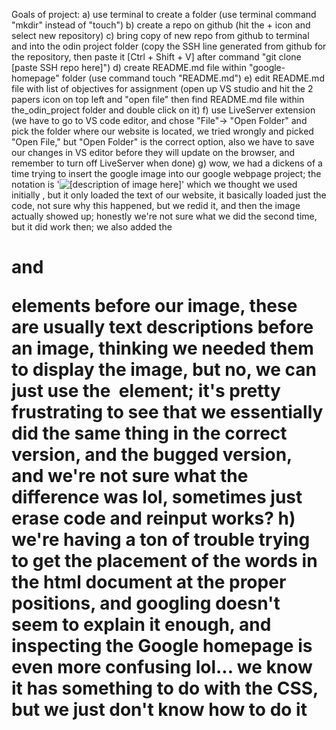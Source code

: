 Goals of project: 
a) use terminal to create a folder (use terminal command "mkdir" instead of "touch")
b) create a repo on github (hit the + icon and select new repository)
c) bring copy of new repo from github to terminal and into the odin project folder (copy the SSH line generated from github for the repository, then paste it [Ctrl + Shift + V] after command "git clone [paste SSH repo here]")
d) create README.md file within "google-homepage" folder (use command touch "README.md")
e) edit README.md file with list of objectives for assignment (open up VS studio and hit the 2 papers icon on top left and "open file" then find README.md file within the_odin_project folder and double click on it)
f) use LiveServer extension (we have to go to VS code editor, and chose "File"-> "Open Folder" and pick the folder where our website is located, we tried wrongly and picked "Open File," but "Open Folder" is the correct option, also we have to save our changes in VS editor before they will update on the browser, and remember to turn off LiveServer when done)
g) wow, we had a dickens of a time trying to insert the google image into our google webpage project; the notation is '<img src="[image link here]" alt="[description of image here]">' which we thought we used initially , but it only loaded the text of our website, it basically loaded just the code, not sure why this happened, but we redid it, and then the image actually showed up; honestly we're not sure what we did the second time, but it did work then; we also added the <h1> and <p> elements before our image, these are usually text descriptions before an image, thinking we needed them to display the image, but no, we can just use the <img> element; it's pretty frustrating to see that we essentially did the same thing in the correct version, and the bugged version, and we're not sure what the difference was lol, sometimes just erase code and reinput works?
h) we're having a ton of trouble trying to get the placement of the words in the html document at the proper positions, and googling doesn't seem to explain it enough, and inspecting the Google homepage is even more confusing lol... we know it has something to do with the CSS, but we just don't know how to do it